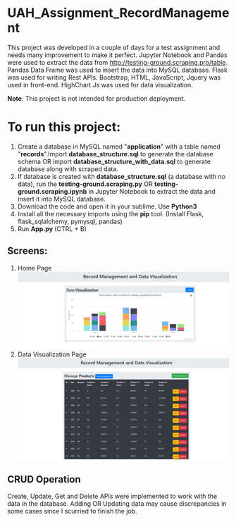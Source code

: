 # UAH_Assignment_RecordManagement
This project was developed in a couple of days for a test assignment and needs many improvement to make it perfect. Jupyter Notebook and Pandas were used to extract the data from http://testing-ground.scraping.pro/table. Pandas Data Frame was used to insert the data into MySQL database. Flask was used for writing Rest APIs. Bootstrap, HTML, JavaScript, Jquery was used in front-end. HighChart.Js was used for data visualization.

**Note**: This project is not intended for production deployment. 

# To run this project:
1. Create a database in MySQL named "**application**" with a table named "**records**".Import **database_structure.sql** to generate the database schema OR import **database_structure_with_data.sql** to generate database along with scraped data.
2. If database is created with **database_structure.sql** (a database with no data), run the **testing-ground.scraping.py** OR **testing-ground.scraping.ipynb** in Jupyter Notebook to extract the data and insert it into MySQL database. 
3. Download the code and open it in your sublime. Use **Python3** 
4. Install all the necessary imports using the **pip** tool. (Install Flask, flask_sqlalchemy, pymysql, pandas)
5. Run **App.py** (CTRL + B)

## Screens:
1. Home Page
![Alt text](https://github.com/bijaykush/UAH_Assignment_RecordManagement/blob/master/Data%20Visualization%20Page.JPG?raw=true "Data Visualization Page")
2. Data Visualization Page
![Alt text](https://github.com/bijaykush/UAH_Assignment_RecordManagement/blob/master/Home%20Page.JPG?raw=true "Data Visualization Page")

## CRUD Operation
Create, Update, Get and Delete APIs were implemented to work with the data in the database. Adding OR Updating data may cause discrepancies in some cases since I scurried to finish the job.
